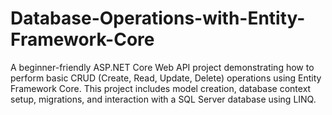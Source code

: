 # Database-Operations-with-Entity-Framework-Core
A beginner-friendly ASP.NET Core Web API project demonstrating how to perform basic CRUD (Create, Read, Update, Delete) operations using Entity Framework Core. This project includes model creation, database context setup, migrations, and interaction with a SQL Server database using LINQ.
